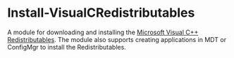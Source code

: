 # Install-VisualCRedistributables

A module for downloading and installing the [Microsoft Visual C++ Redistributables](https://support.microsoft.com/en-au/help/2977003/the-latest-supported-visual-c-downloads). The module also supports creating applications in MDT or ConfigMgr to install the Redistributables. 

